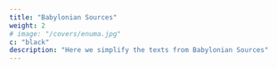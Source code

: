 ```yaml
---
title: "Babylonian Sources"
weight: 2
# image: "/covers/enuma.jpg"
c: "black"
description: "Here we simplify the texts from Babylonian Sources"
---
```


